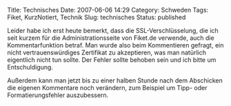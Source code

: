 Title: Technisches
Date: 2007-06-06 14:29
Category: Schweden
Tags: Fiket, KurzNotiert, Technik
Slug: technisches
Status: published

Leider habe ich erst heute bemerkt, dass die SSL-Verschlüsselung, die
ich seit kurzem für die Administrationsseite von Fiket.de verwende, auch
die Kommentarfunktion betraf. Man wurde also beim Kommentieren gefragt,
ein nicht vertrauenswürdiges Zertifikat zu akzeptieren, was man
natürlich eigentlich nicht tun sollte. Der Fehler sollte behoben sein
und ich bitte um Entschuldigung.

Außerdem kann man jetzt bis zu einer halben Stunde nach dem Abschicken
die eigenen Kommentare noch verändern, zum Beispiel um Tipp- oder
Formatierungsfehler auszubessern.

